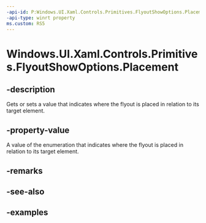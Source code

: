 ```yaml
---
-api-id: P:Windows.UI.Xaml.Controls.Primitives.FlyoutShowOptions.Placement
-api-type: winrt property
ms.custom: RS5
---
```


<!-- Property syntax.
public IReference<FlyoutPlacementMode> Placement { get;  set; }
-->

# Windows.UI.Xaml.Controls.Primitives.FlyoutShowOptions.Placement

## -description

Gets or sets a value that indicates where the flyout is placed in relation to its target element.



## -property-value

A value of the enumeration that indicates where the flyout is placed in relation to its target element.

## -remarks

## -see-also

## -examples

